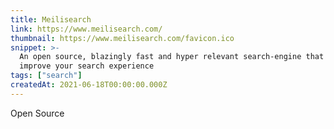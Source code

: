 ```yaml
---
title: Meilisearch
link: https://www.meilisearch.com/
thumbnail: https://www.meilisearch.com/favicon.ico
snippet: >-
  An open source, blazingly fast and hyper relevant search-engine that will
  improve your search experience
tags: ["search"]
createdAt: 2021-06-18T00:00:00.000Z
---
```

Open Source